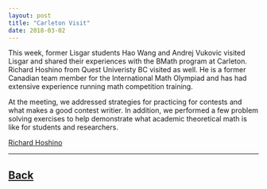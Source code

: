 ```yaml
---
layout: post
title: "Carleton Visit"
date: 2018-03-02
---
```

This week, former Lisgar students Hao Wang and Andrej Vukovic visited Lisgar and shared their experiences with the BMath program at Carleton. Richard Hoshino from Quest Univeristy BC visited as well. He is a former Canadian team member for the International Math Olympiad and has had extensive experience running math competition training.

At the meeting, we addressed strategies for practicing for contests and what makes a good contest writier. In addition, we performed a few problem solving exercises to help demonstrate what academic theoretical math is like for students and researchers.

[Richard Hoshino](https://tantalus.questu.ca/~rhoshino/ )
___	

## [Back](/blog)

